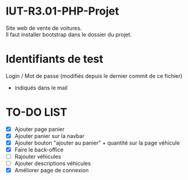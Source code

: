 # IUT-R3.01-PHP-Projet
Site web de vente de voitures.  
Il faut installer bootstrap dans le dossier du projet.  

# Identifiants de test
Login / Mot de passe (modifiés depuis le dernier commit de ce fichier)  
- indiqués dans le mail 

# TO-DO LIST
- [x] Ajouter page panier
- [x] Ajouter panier sur la navbar
- [x] Ajouter bouton "ajouter au panier" + quantité sur la page véhicule
- [x] Faire le back-office
- [ ] Rajouter véhicules
- [ ] Ajouter descriptions véhicules
- [x] Améliorer page de connexion